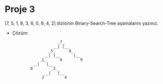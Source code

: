 # Proje 3
[7, 5, 1, 8, 3, 6, 0, 9, 4, 2] dizisinin Binary-Search-Tree aşamalarını yazınız.

- Çözüm:
 
                          _7_
                        __| |__
                      _5_      8_
                    __| |__      |__
                  _1_      6        9
               __|   |__
              0        _3_
                    __|   |__
                   2         4
                         
